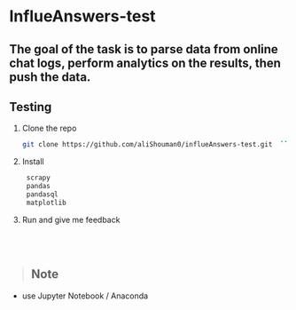 # InflueAnswers-test

## The goal of the task is to parse data from online chat logs, perform analytics on the results, then push the data.

## Testing

1. Clone the repo
   ````sh
   git clone https://github.com/aliShouman0/influeAnswers-test.git  ```
   ````
2. Install
   ```sh
    scrapy
    pandas
    pandasql
    matplotlib
   ```
3. Run and give me feedback

<br> <br>

> ## Note

- use Jupyter Notebook / Anaconda
  <br> <br> <br>

